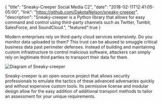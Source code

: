 {
  "title": "Sneaky-Creeper Social Media C2",
  "date": "2018-02-11T12:41:05-05:00",
  "link": "https://github.com/DakotaNelson/sneaky-creeper",
  "description": "Sneaky-creeper is a Python library that allows for easy command and control using third-party channels such as Twitter, Tumblr, SalesForce, and SoundCloud.",
  "featured":true
}

Modern enterprises rely on third-party cloud services extensively. Do you monitor data uploaded to them? This trust can be abused to smuggle critical business data past perimeter defenses. Instead of building and maintaining custom infrastructure to control malicious software, attackers can simply rely on legitimate third parties to transport their data for them.

![Diagram of Sneaky-creeper](/img/sneaky-creeper-diagram.png)

Sneaky-creeper is an open-source project that allows security professionals to emulate the tactics of these advanced adversaries quickly and without expensive custom tools. Its permissive license and modular design allow for the easy addition of additional transport methods to tailor an assessment for your unique requirements.
